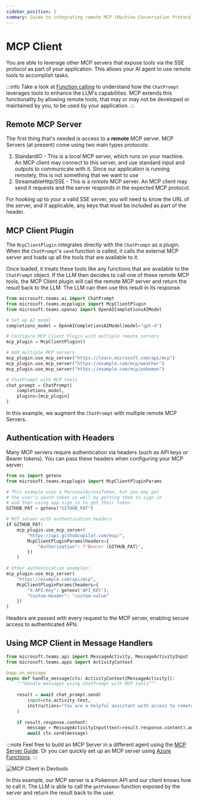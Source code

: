```yaml
---
sidebar_position: 2
summary: Guide to integrating remote MCP (Machine Conversation Protocol) servers into Teams applications, enabling AI agents to access external tools through SSE protocol, with practical examples of configuring the MCPClientPlugin.
---
```


# MCP Client

You are able to leverage other MCP servers that expose tools via the SSE protocol as part of your application. This allows your AI agent to use remote tools to accomplish tasks.

:::info
Take a look at [Function calling](../function-calling) to understand how the `ChatPrompt` leverages tools to enhance the LLM's capabilities. MCP extends this functionality by allowing remote tools, that may or may not be developed or maintained by you, to be used by your application.
:::

## Remote MCP Server

The first thing that's needed is access to a **remote** MCP server. MCP Servers (at present) come using two main types protocols:

1. StandardIO - This is a _local_ MCP server, which runs on your machine. An MCP client may connect to this server, and use standard input and outputs to communicate with it. Since our application is running remotely, this is not something that we want to use
2. StreamableHttp/SSE - This is a _remote_ MCP server. An MCP client may send it requests and the server responds in the expected MCP protocol.

For hooking up to your a valid SSE server, you will need to know the URL of the server, and if applicable, any keys that must be included as part of the header.

## MCP Client Plugin

The `McpClientPlugin` integrates directly with the `ChatPrompt` as a plugin. When the `ChatPrompt`'s `send` function is called, it calls the external MCP server and loads up all the tools that are available to it.

Once loaded, it treats these tools like any functions that are available to the `ChatPrompt` object. If the LLM then decides to call one of these remote MCP tools, the MCP Client plugin will call the remote MCP server and return the result back to the LLM. The LLM can then use this result in its response.

```python
from microsoft.teams.ai import ChatPrompt
from microsoft.teams.mcpplugin import McpClientPlugin
from microsoft.teams.openai import OpenAICompletionsAIModel

# Set up AI model
completions_model = OpenAICompletionsAIModel(model="gpt-4")

# Configure MCP Client Plugin with multiple remote servers
mcp_plugin = McpClientPlugin()

# Add multiple MCP servers
mcp_plugin.use_mcp_server("https://learn.microsoft.com/api/mcp")
mcp_plugin.use_mcp_server("https://example.com/mcp/weather")
mcp_plugin.use_mcp_server("https://example.com/mcp/pokemon")

# ChatPrompt with MCP tools
chat_prompt = ChatPrompt(
    completions_model,
    plugins=[mcp_plugin]
)
```

In this example, we augment the `ChatPrompt` with multiple remote MCP Servers.

## Authentication with Headers

Many MCP servers require authentication via headers (such as API keys or Bearer tokens). You can pass these headers when configuring your MCP server:

```python
from os import getenv
from microsoft.teams.mcpplugin import McpClientPluginParams

# This example uses a PersonalAccessToken, but you may get
# the user's oauth token as well by getting them to sign in
# and then using app.sign_in to get their token.
GITHUB_PAT = getenv("GITHUB_PAT")

# MCP server with authentication headers
if GITHUB_PAT:
    mcp_plugin.use_mcp_server(
        "https://api.githubcopilot.com/mcp/",
        McpClientPluginParams(headers={
            "Authorization": f"Bearer {GITHUB_PAT}",
        })
    )

# Other authentication examples:
mcp_plugin.use_mcp_server(
    "https://example.com/api/mcp",
    McpClientPluginParams(headers={
        "X-API-Key": getenv('API_KEY'),
        "Custom-Header": "custom-value"
    })
)
```

Headers are passed with every request to the MCP server, enabling secure access to authenticated APIs.

## Using MCP Client in Message Handlers

```python
from microsoft.teams.api import MessageActivity, MessageActivityInput
from microsoft.teams.apps import ActivityContext

@app.on_message
async def handle_message(ctx: ActivityContext[MessageActivity]):
    """Handle messages using ChatPrompt with MCP tools"""
    
    result = await chat_prompt.send(
        input=ctx.activity.text,
        instructions="You are a helpful assistant with access to remote MCP tools."
    )
    
    if result.response.content:
        message = MessageActivityInput(text=result.response.content).add_ai_generated()
        await ctx.send(message)
```

:::note
Feel free to build an MCP Server in a different agent using the [MCP Server Guide](./mcp-server). Or you can quickly set up an MCP server using [Azure Functions](https://techcommunity.microsoft.com/blog/appsonazureblog/build-ai-agent-tools-using-remote-mcp-with-azure-functions/4401059).
:::

![MCP Client in Devtools](/screenshots/mcp-client-pokemon.gif)

In this example, our MCP server is a Pokemon API and our client knows how to call it. The LLM is able to call the `getPokemon` function exposed by the server and return the result back to the user.

